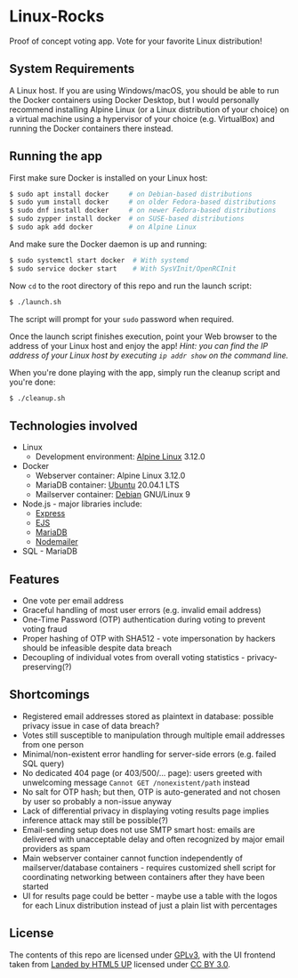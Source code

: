 # Linux-Rocks

Proof of concept voting app. Vote for your favorite Linux distribution!
 
## System Requirements

A Linux host. If you are using Windows/macOS, you should be able to run the Docker containers using Docker Desktop, but I would personally recommend installing Alpine Linux (or a Linux distribution of your choice) on a virtual machine using a hypervisor of your choice (e.g. VirtualBox) and running the Docker containers there instead.

## Running the app

First make sure Docker is installed on your Linux host:

```bash
$ sudo apt install docker     # on Debian-based distributions
$ sudo yum install docker     # on older Fedora-based distributions
$ sudo dnf install docker     # on newer Fedora-based distributions
$ sudo zypper install docker  # on SUSE-based distributions
$ sudo apk add docker         # on Alpine Linux
```

And make sure the Docker daemon is up and running:

```bash
$ sudo systemctl start docker  # With systemd
$ sudo service docker start    # With SysVInit/OpenRCInit
```

Now `cd` to the root directory of this repo and run the launch script:

```bash
$ ./launch.sh
```

The script will prompt for your `sudo` password when required.

Once the launch script finishes execution, point your Web browser to the address of your Linux host and enjoy the app! _Hint: you can find the IP address of your Linux host by executing `ip addr show` on the command line._

When you're done playing with the app, simply run the cleanup script and you're done:

```bash
$ ./cleanup.sh
```

## Technologies involved

- Linux
  - Development environment: [Alpine Linux](https://alpinelinux.org/) 3.12.0
- Docker
  - Webserver container: Alpine Linux 3.12.0
  - MariaDB container: [Ubuntu](https://ubuntu.com/) 20.04.1 LTS
  - Mailserver container: [Debian](https://www.debian.org/) GNU/Linux 9
- Node.js - major libraries include:
  - [Express](https://expressjs.com/)
  - [EJS](https://ejs.co/)
  - [MariaDB](https://www.npmjs.com/package/mariadb)
  - [Nodemailer](https://nodemailer.com/about/)
- SQL - MariaDB

## Features

- One vote per email address
- Graceful handling of most user errors (e.g. invalid email address)
- One-Time Password (OTP) authentication during voting to prevent voting fraud
- Proper hashing of OTP with SHA512 - vote impersonation by hackers should be infeasible despite data breach
- Decoupling of individual votes from overall voting statistics - privacy-preserving(?)

## Shortcomings

- Registered email addresses stored as plaintext in database: possible privacy issue in case of data breach?
- Votes still susceptible to manipulation through multiple email addresses from one person
- Minimal/non-existent error handling for server-side errors (e.g. failed SQL query)
- No dedicated 404 page (or 403/500/... page): users greeted with unwelcoming message `Cannot GET /nonexistent/path` instead
- No salt for OTP hash; but then, OTP is auto-generated and not chosen by user so probably a non-issue anyway
- Lack of differential privacy in displaying voting results page implies inference attack may still be possible(?)
- Email-sending setup does not use SMTP smart host: emails are delivered with unacceptable delay and often recognized by major email providers as spam
- Main webserver container cannot function independently of mailserver/database containers - requires customized shell script for coordinating networking between containers after they have been started
- UI for results page could be better - maybe use a table with the logos for each Linux distribution instead of just a plain list with percentages

## License

The contents of this repo are licensed under [GPLv3](./LICENSE), with the UI frontend taken from [Landed by HTML5 UP](https://html5up.net/landed) licensed under [CC BY 3.0](https://creativecommons.org/licenses/by/3.0).
